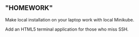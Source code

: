 ## **"HOMEWORK"**

Make local installation on your laptop work with local Minikube.

Add an HTML5 terminal application for those who miss SSH.